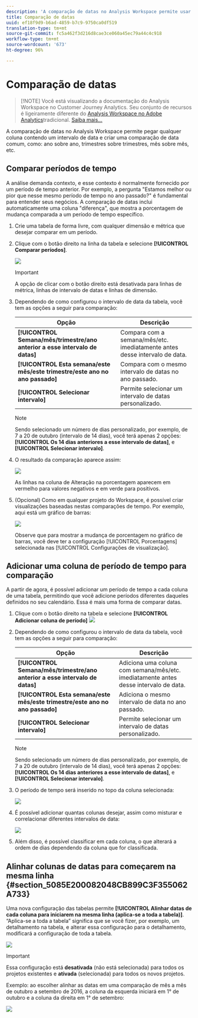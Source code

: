 ```yaml
---
description: 'A comparação de datas no Analysis Workspace permite usar qualquer coluna que contenha um intervalo de datas e criar uma comparação de datas comum, como: ano a ano, trimestre a trimestre, mês a mês, etc.'
title: Comparação de datas
uuid: ef18f9d9-b6ad-4859-b7c9-9750ca0df519
translation-type: tm+mt
source-git-commit: fc5a462f3d216d8cae3ce060a45ec79a44c4c918
workflow-type: tm+mt
source-wordcount: '673'
ht-degree: 96%

---
```



# Comparação de datas

>[!NOTE] Você está visualizando a documentação do Analysis Workspace no Customer Journey Analytics. Seu conjunto de recursos é ligeiramente diferente do [Analysis Workspace no Adobe Analytics](https://docs.adobe.com/content/help/pt-BR/analytics/analyze/analysis-workspace/home.html)tradicional. [Saiba mais...](/help/getting-started/cja-aa.md)

A comparação de datas no Analysis Workspace permite pegar qualquer coluna contendo um intervalo de data e criar uma comparação de data comum, como: ano sobre ano, trimestres sobre trimestres, mês sobre mês, etc.

## Comparar períodos de tempo

A análise demanda contexto, e esse contexto é normalmente fornecido por um período de tempo anterior. Por exemplo, a pergunta &quot;Estamos melhor ou pior que nesse mesmo período de tempo no ano passado?&quot; é fundamental para entender seus negócios. A comparação de datas inclui automaticamente uma coluna &quot;diferença&quot;, que mostra a porcentagem de mudança comparada a um período de tempo específico.

1. Crie uma tabela de forma livre, com qualquer dimensão e métrica que desejar comparar em um período.
1. Clique com o botão direito na linha da tabela e selecione **[!UICONTROL Comparar períodos]**.

   ![](assets/compare-time.png)

   >[!IMPORTANT]
   >
   >A opção de clicar com o botão direito está desativada para linhas de métrica, linhas de intervalo de datas e linhas de dimensão.

1. Dependendo de como configurou o intervalo de data da tabela, você tem as opções a seguir para comparação:

   | Opção | Descrição |
   |---|---|
   | **[!UICONTROL Semana/mês/trimestre/ano anterior a esse intervalo de datas]** | Compara com a semana/mês/etc. imediatamente antes desse intervalo de data. |
   | **[!UICONTROL Esta semana/este mês/este trimestre/este ano no ano passado]** | Compara com o mesmo intervalo de datas no ano passado. |
   | **[!UICONTROL Selecionar intervalo]** | Permite selecionar um intervalo de datas personalizado. |

   >[!NOTE]
   >
   >Sendo selecionado um número de dias personalizado, por exemplo, de 7 a 20 de outubro (intervalo de 14 dias), você terá apenas 2 opções: **[!UICONTROL Os 14 dias anteriores a esse intervalo de datas]**, e **[!UICONTROL Selecionar intervalo]**.

1. O resultado da comparação aparece assim:

   ![](assets/compare-time-result.png)

   As linhas na coluna de Alteração na porcentagem aparecem em vermelho para valores negativos e em verde para positivos.

1. (Opcional) Como em qualquer projeto do Workspace, é possível criar visualizações baseadas nestas comparações de tempo. Por exemplo, aqui está um gráfico de barras:

   ![](assets/compare-time-barchart.png)

   Observe que para mostrar a mudança de porcentagem no gráfico de barras, você deve ter a configuração [!UICONTROL Porcentagens] selecionada nas [!UICONTROL Configurações de visualização].

## Adicionar uma coluna de período de tempo para comparação

A partir de agora, é possível adicionar um período de tempo a cada coluna de uma tabela, permitindo que você adicione períodos diferentes daqueles definidos no seu calendário. Essa é mais uma forma de comparar datas.

1. Clique com o botão direito na tabela e selecione **[!UICONTROL Adicionar coluna de período]** ![](assets/add-time-period-column.png)

1. Dependendo de como configurou o intervalo de data da tabela, você tem as opções a seguir para comparação:

   | Opção | Descrição |
   |---|---|
   | **[!UICONTROL Semana/mês/trimestre/ano anterior a esse intervalo de datas]** | Adiciona uma coluna com semana/mês/etc. imediatamente antes desse intervalo de data. |
   | **[!UICONTROL Esta semana/este mês/este trimestre/este ano no ano passado]** | Adiciona o mesmo intervalo de data no ano passado. |
   | **[!UICONTROL Selecionar intervalo]** | Permite selecionar um intervalo de datas personalizado. |

   >[!NOTE]
   >
   >Sendo selecionado um número de dias personalizado, por exemplo, de 7 a 20 de outubro (intervalo de 14 dias), você terá apenas 2 opções: **[!UICONTROL Os 14 dias anteriores a esse intervalo de datas]**, e **[!UICONTROL Selecionar intervalo]**.

1. O período de tempo será inserido no topo da coluna selecionada:

   ![](assets/add-time-period-column2.png)

1. É possível adicionar quantas colunas desejar, assim como misturar e correlacionar diferentes intervalos de data:

   ![](assets/add-time-period-column4.png)

1. Além disso, é possível classificar em cada coluna, o que alterará a ordem de dias dependendo da coluna que for classificada.

## Alinhar colunas de datas para começarem na mesma linha {#section_5085E200082048CB899C3F355062A733}

Uma nova configuração das tabelas permite **[!UICONTROL Alinhar datas de cada coluna para iniciarem na mesma linha (aplica-se a toda a tabela)]**. “Aplica-se a toda a tabela” significa que se você fizer, por exemplo, um detalhamento na tabela, e alterar essa configuração para o detalhamento, modificará a configuração de toda a tabela.

![](assets/date-comparison-setting.png)

>[!IMPORTANT]
>
>Essa configuração está **desativada** (não está selecionada) para todos os projetos existentes e **ativada** (selecionada) para todos os novos projetos.

Exemplo: ao escolher alinhar as datas em uma comparação de mês a mês de outubro a setembro de 2016, a coluna da esquerda iniciará em 1° de outubro e a coluna da direita em 1° de setembro:

![](assets/add-time-period-column3.png)

<!-- 

<p>See Jonny Moon's email from November 3. </p>

 -->

